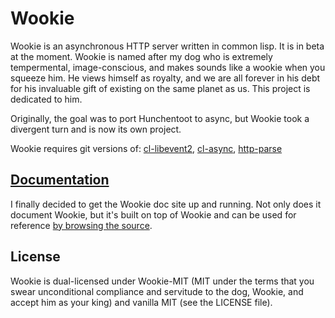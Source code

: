 Wookie
======
<!--
<img src="http://orthecreedence.github.com/wookie/wookie-smile_small.jpg"
     alt="Wookie accepts our servitude."
     align="left" />
-->
Wookie is an asynchronous HTTP server written in common lisp. It is in beta at
the moment. Wookie is named after my dog who is extremely tempermental, 
image-conscious, and makes sounds like a wookie when you squeeze him. He views
himself as royalty, and we are all forever in his debt for his invaluable gift
of existing on the same planet as us. This project is dedicated to him.

Originally, the goal was to port Hunchentoot to async, but Wookie took a
divergent turn and is now its own project.

Wookie requires git versions of: [cl-libevent2](https://github.com/orthecreedence/cl-libevent2),
[cl-async](https://github.com/orthecreedence/cl-async), [http-parse](https://github.com/orthecreedence/http-parse) 
<!--
<br><br><br><br>
-->

[Documentation](http://wookie.beeets.com/docs)
-----------------------------------------
I finally decided to get the Wookie doc site up and running. Not only does it
document Wookie, but it's built on top of Wookie and can be used for reference
[by browsing the source](https://github.com/orthecreedence/wookie-doc).

License
-------
Wookie is dual-licensed under Wookie-MIT (MIT under the terms that you swear
unconditional compliance and servitude to the dog, Wookie, and accept him as
your king) and vanilla MIT (see the LICENSE file).

